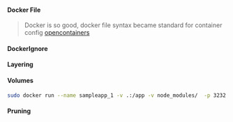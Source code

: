 #### Docker File

> Docker is so good, docker file syntax became standard for container config [opencontainers](https://opencontainers.org)
#### DockerIgnore
#### Layering
#### Volumes
```bash
sudo docker run --name sampleapp_1 -v .:/app -v node_modules/  -p 3232:3232 sampleapp
```
#### Pruning